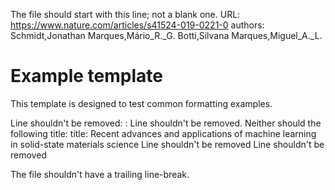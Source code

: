 The file should start with this line; not a blank one.
URL: https://www.nature.com/articles/s41524-019-0221-0
authors: Schmidt,Jonathan Marques,Mário_R._G. Botti,Silvana Marques,Miguel_A._L.

# Example template

This template is designed to test common formatting examples.

Line shouldn't be removed:
: Line shouldn't be removed. Neither should the following title:
title: Recent advances and applications of machine learning in solid-state materials science
Line shouldn't be removed
Line shouldn't be removed

The file shouldn't have a trailing line-break.